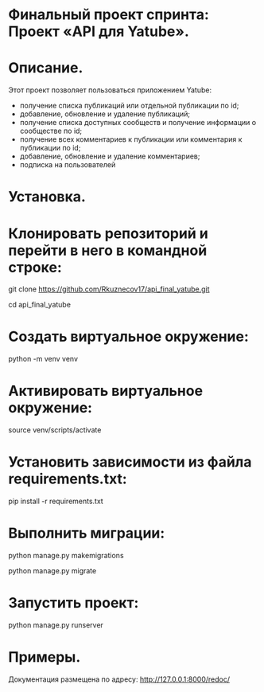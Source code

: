 # Финальный проект спринта: Проект «API для Yatube».

# Описание.

Этот проект позволяет пользоваться приложением Yatube:
* получение списка публикаций или отдельной публикации по id;
* добавление, обновление и удаление публикаций;
* получение списка доступных сообществ и получение информации о сообществе по id;
* получение всех комментариев к публикации или комментария к публикации по id;
* добавление, обновление и удаление комментариев;
* подписка на пользователей

# Установка.

# Клонировать репозиторий и перейти в него в командной строке:

git clone https://github.com/Rkuznecov17/api_final_yatube.git

cd api_final_yatube

# Cоздать виртуальное окружение:

python -m venv venv

# Активировать виртуальное окружение:

source venv/scripts/activate

# Установить зависимости из файла requirements.txt:

pip install -r requirements.txt

# Выполнить миграции:

python manage.py makemigrations

python manage.py migrate

# Запустить проект:

python manage.py runserver

# Примеры.

Документация размещена по адресу:
http://127.0.0.1:8000/redoc/
